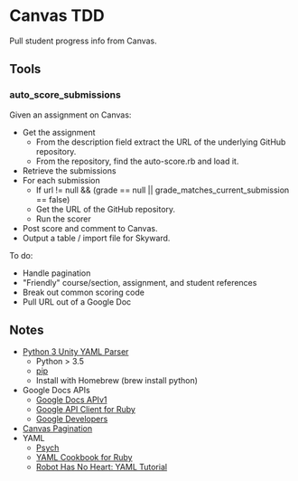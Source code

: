 # Canvas TDD

Pull student progress info from Canvas.

## Tools

### auto_score_submissions

Given an assignment on Canvas:

* Get the assignment
  - From the description field extract the URL of the underlying GitHub repository.
  - From the repository, find the auto-score.rb and load it.
* Retrieve the submissions
* For each submission
  - If url != null && (grade == null || grade_matches_current_submission == false)
  - Get the URL of the GitHub repository.
  - Run the scorer
* Post score and comment to Canvas.
* Output a table / import file for Skyward.

To do:

* Handle pagination
* "Friendly" course/section, assignment, and student references
* Break out common scoring code
* Pull URL out of a Google Doc

## Notes

* [Python 3 Unity YAML Parser](https://pypi.org/project/unityparser/)
  - Python > 3.5
  - [pip](https://pip.pypa.io/en/stable/installing/)
  - Install with Homebrew (brew install python)
* Google Docs APIs
  - [Google Docs APIv1](https://developers.google.com/docs/api/)
  - [Google API Client for Ruby](https://github.com/googleapis/google-api-ruby-client)
  - [Google Developers](https://developers.google.com/)
* [Canvas Pagination](https://community.canvaslms.com/thread/1500)
* YAML
  - [Psych](https://ruby-doc.org/stdlib-2.1.0/libdoc/psych/rdoc/Psych.html#method-c-load_stream)
  - [YAML Cookbook for Ruby](https://yaml.org/YAML_for_ruby.html)
  - [Robot Has No Heart: YAML Tutorial](https://rhnh.net/2011/01/31/yaml-tutorial/)
